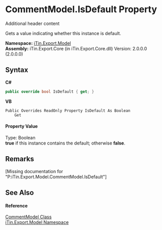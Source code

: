 # CommentModel.IsDefault Property 
Additional header content 

Gets a value indicating whether this instance is default.

**Namespace:**&nbsp;<a href="N_iTin_Export_Model">iTin.Export.Model</a><br />**Assembly:**&nbsp;iTin.Export.Core (in iTin.Export.Core.dll) Version: 2.0.0.0 (2.0.0.0)

## Syntax

**C#**<br />
``` C#
public override bool IsDefault { get; }
```

**VB**<br />
``` VB
Public Overrides ReadOnly Property IsDefault As Boolean
	Get
```


#### Property Value
Type: Boolean<br /><strong>true</strong> if this instance contains the default; otherwise <strong>false</strong>.

## Remarks
\[Missing <remarks> documentation for "P:iTin.Export.Model.CommentModel.IsDefault"\]

## See Also


#### Reference
<a href="T_iTin_Export_Model_CommentModel">CommentModel Class</a><br /><a href="N_iTin_Export_Model">iTin.Export.Model Namespace</a><br />